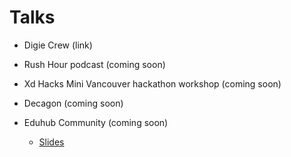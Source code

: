 # Talks

* Digie Crew (link)

* Rush Hour podcast (coming soon)

* Xd Hacks Mini Vancouver hackathon workshop (coming soon)

* Decagon (coming soon)

* Eduhub Community (coming soon)
   * [Slides](https://docs.google.com/presentation/d/1CLkcx-polvHxJP5cENSq-mzEuwvQzJyv593d2_r7xng/edit?usp=sharing)
